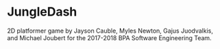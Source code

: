 # JungleDash
2D platformer game by Jayson Cauble, Myles Newton, Gajus Juodvalkis, and Michael Joubert for the 2017-2018 BPA Software
Engineering Team.
